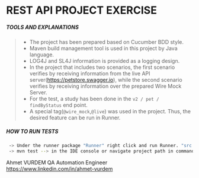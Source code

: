 #  REST API PROJECT EXERCISE

##### TOOLS AND EXPLANATIONS
>- The project has been prepared based on Cucumber BDD style.    
>- Maven build management tool is used in this project by Java language.
>- LOG4J and SL4J information is provided as a logging design.
>- In the project that includes two scenarios, the first scenario verifies by receiving information from the live API server(https://petstore.swagger.io), 
>while the second scenario verifies by receiving information over the prepared Wire Mock Server.
>- For the test, a study has been done in the `v2 / pet / findByStatus` end point.
>- A special tag(`@wire_mock`,`@live`) was used in the project. Thus, the desired feature can be run in Runner.

##### HOW TO RUN TESTS
```sh
 -> Under the runner package "Runner" right click and run Runner. "src > test > java > runner > Runner"
 -> mvn test --> in the IDE console or navigate project path in command line and run.
```
 
Ahmet VURDEM
QA Automation Engineer     
https://www.linkedin.com/in/ahmet-vurdem